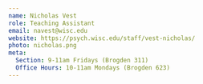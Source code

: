 ```yaml
---
name: Nicholas Vest
role: Teaching Assistant
email: navest@wisc.edu
website: https://psych.wisc.edu/staff/vest-nicholas/
photo: nicholas.png
meta:
  Section: 9-11am Fridays (Brogden 311)
  Office Hours: 10-11am Mondays (Brogden 623)
---
```

